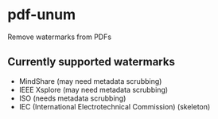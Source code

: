 # pdf-unum
Remove watermarks from PDFs

## Currently supported watermarks
* MindShare (may need metadata scrubbing)
* IEEE Xsplore (may need metadata scrubbing)
* ISO (needs metadata scrubbing)
* IEC (International Electrotechnical Commission) (skeleton)
